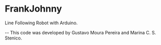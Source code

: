 # FrankJohnny
Line Following Robot with Arduino.


--
This code was developed by Gustavo Moura Pereira and Marina C. S. Stenico.
